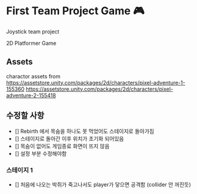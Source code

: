 # First Team Project Game 🎮
Joystick team project

2D Platformer Game

## Assets
charactor assets from  
<https://assetstore.unity.com/packages/2d/characters/pixel-adventure-1-155360>
<https://assetstore.unity.com/packages/2d/characters/pixel-adventure-2-155418>


## 수정할 사항
- [] Rebirth 에서 목숨을 하나도 못 먹었어도 스테이지로 돌아가짐
- [] 스테이지로 돌아간 이후 위치가 초기화 되어있음
- [] 목숨이 없어도 게임종료 화면이 뜨지 않음
- [] 설정 부분 수정해야함

### 스테이지 1
- [] 처음에 나오는 박쥐가 죽고나서도 player가 닿으면 공격함 (collider 안 꺼진듯)


